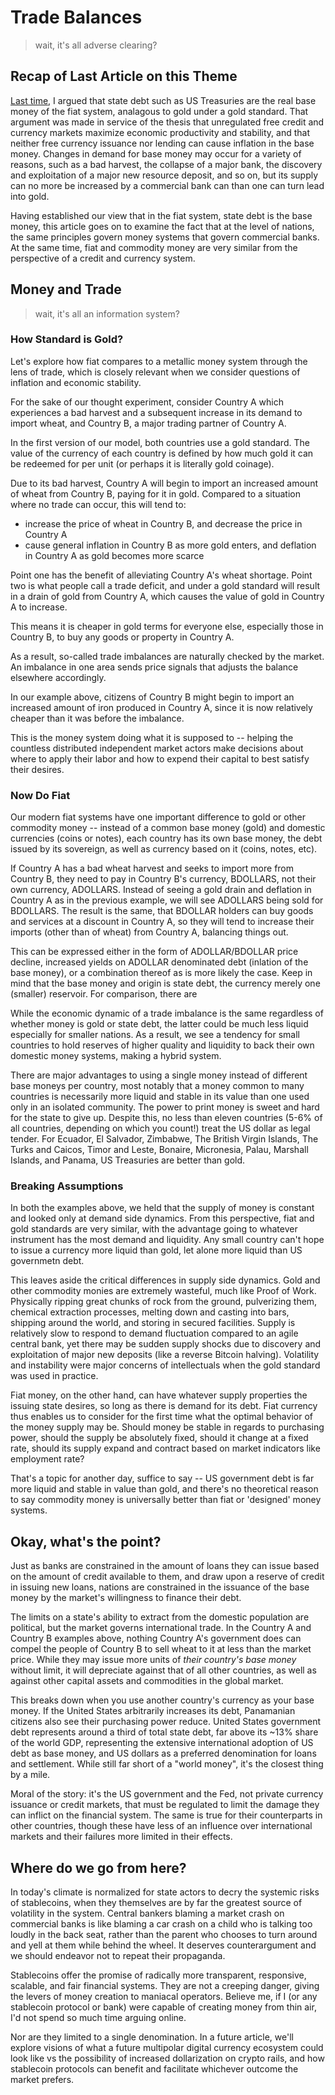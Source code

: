 # Trade Balances
> wait, it's all adverse clearing?

## Recap of Last Article on this Theme
[Last time](yield.md), I argued that state debt such as US Treasuries are the real base money of the fiat system, analagous to gold under a gold standard. That argument was made in service of the thesis that unregulated free credit and currency markets maximize economic productivity and stability, and that neither free currency issuance nor lending can cause inflation in the base money. Changes in demand for base money may occur for a variety of reasons, such as a bad harvest, the collapse of a major bank, the discovery and exploitation of a major new resource deposit, and so on, but its supply can no more be increased by a commercial bank can than one can turn lead into gold.

Having established our view that in the fiat system, state debt is the base money, this article goes on to examine the fact that at the level of nations, the same principles govern money systems that govern commercial banks. At the same time, fiat and commodity money are very similar from the perspective of a credit and currency system.

## Money and Trade
> wait, it's all an information system?

### How Standard is Gold?
Let's explore how fiat compares to a metallic money system through the lens of trade, which is closely relevant when we consider questions of inflation and economic stability.

For the sake of our thought experiment, consider Country A which experiences a bad harvest and a subsequent increase in its demand to import wheat, and Country B, a major trading partner of Country A.

In the first version of our model, both countries use a gold standard. The value of the currency of each country is defined by how much gold it can be redeemed for per unit (or perhaps it is literally gold coinage).

Due to its bad harvest, Country A will begin to import an increased amount of wheat from Country B, paying for it in gold. Compared to a situation where no trade can occur, this will tend to:

* increase the price of wheat in Country B, and decrease the price in Country A
* cause general inflation in Country B as more gold enters, and deflation in Country A as gold becomes more scarce

Point one has the benefit of alleviating Country A's wheat shortage. Point two is what people call a trade deficit, and under a gold standard will result in a drain of gold from Country A, which causes the value of gold in Country A to increase.

This means it is cheaper in gold terms for everyone else, especially those in Country B, to buy any goods or property in Country A.

As a result, so-called trade imbalances are naturally checked by the market. An imbalance in one area sends price signals that adjusts the balance elsewhere accordingly.

In our example above, citizens of Country B might begin to import an increased amount of iron produced in Country A, since it is now relatively cheaper than it was before the imbalance.

This is the money system doing what it is supposed to -- helping the countless distributed independent market actors make decisions about where to apply their labor and how to expend their capital to best satisfy their desires.

### Now Do Fiat

Our modern fiat systems have one important difference to gold or other commodity money -- instead of a common base money (gold) and domestic currencies (coins or notes), each country has its own base money, the debt issued by its sovereign, as well as currency based on it (coins, notes, etc).

If Country A has a bad wheat harvest and seeks to import more from Country B, they need to pay in Country B's currency, BDOLLARS, not their own currency, ADOLLARS. Instead of seeing a gold drain and deflation in Country A as in the previous example, we will see ADOLLARS being sold for BDOLLARS. The result is the same, that BDOLLAR holders can buy goods and services at a discount in Country A, so they will tend to increase their imports (other than of wheat) from Country A, balancing things out.

This can be expressed either in the form of ADOLLAR/BDOLLAR price decline, increased yields on ADOLLAR denominated debt (inlation of the base money), or a combination thereof as is more likely the case. Keep in mind that the base money and origin is state debt, the currency merely one (smaller) reservoir. For comparison, there are 

While the economic dynamic of a trade imbalance is the same regardless of whether money is gold or state debt, the latter could be much less liquid especially for smaller nations. As a result, we see a tendency for small countries to hold reserves of higher quality and liquidity to back their own domestic money systems, making a hybrid system.

There are major advantages to using a single money instead of different base moneys per country, most notably that a money common to many countries is necessarily more liquid and stable in its value than one used only in an isolated community. The power to print money is sweet and hard for the state to give up. Despite this, no less than eleven countries (5-6% of all countries, depending on which you count!) treat the US dollar as legal tender. For Ecuador, El Salvador, Zimbabwe, The British Virgin Islands, The Turks and Caicos, Timor and Leste, Bonaire, Micronesia, Palau, Marshall Islands, and Panama, US Treasuries are better than gold.

### Breaking Assumptions

In both the examples above, we held that the supply of money is constant and looked only at demand side dynamics. From this perspective, fiat and gold standards are very similar, with the advantage going to whatever instrument has the most demand and liquidity. Any small country can't hope to issue a currency more liquid than gold, let alone more liquid than US governmetn debt.

This leaves aside the critical differences in supply side dynamics. Gold and other commodity monies are extremely wasteful, much like Proof of Work. Physically ripping great chunks of rock from the ground, pulverizing them, chemical extraction processes, melting down and casting into bars, shipping around the world, and storing in secured facilities. Supply is relatively slow to respond to demand fluctuation compared to an agile central bank, yet there may be sudden supply shocks due to discovery and exploitation of major new deposits (like a reverse Bitcoin halving). Volatility and instability were major concerns of intellectuals when the gold standard was used in practice.

Fiat money, on the other hand, can have whatever supply properties the issuing state desires, so long as there is demand for its debt. Fiat currency thus enables us to consider for the first time what the optimal behavior of the money supply may be. Should money be stable in regards to purchasing power, should the supply be absolutely fixed, should it change at a fixed rate, should its supply expand and contract based on market indicators like employment rate?

That's a topic for another day, suffice to say -- US government debt is far more liquid and stable in value than gold, and there's no theoretical reason to say commodity money is universally better than fiat or 'designed' money systems.

## Okay, what's the point?

Just as banks are constrained in the amount of loans they can issue based on the amount of credit available to them, and draw upon a reserve of credit in issuing new loans, nations are constrained in the issuance of the base money by the market's willingness to finance their debt.

The limits on a state's ability to extract from the domestic population are political, but the market governs international trade. In the Country A and Country B examples above, nothing Country A's government does can compel the people of Country B to sell wheat to it at less than the market price. While they may issue more units of *their country's base money* without limit, it will depreciate against that of all other countries, as well as against other capital assets and commodities in the global market.

This breaks down when you use another country's currency as your base money. If the United States arbitrarily increases its debt, Panamanian citizens also see their purchasing power reduce. United States government debt represents around a third of total state debt, far above its ~13% share of the world GDP, representing the extensive international adoption of US debt as base money, and US dollars as a preferred denomination for loans and settlement. While still far short of a "world money", it's the closest thing by a mile.

Moral of the story: it's the US government and the Fed, not private currency issuance or credit markets, that must be regulated to limit the damage they can inflict on the financial system. The same is true for their counterparts in other countries, though these have less of an influence over international markets and their failures more limited in their effects.

## Where do we go from here?

In today's climate is normalized for state actors to decry the systemic risks of stablecoins, when they themselves are by far the greatest source of volatility in the system. Central bankers blaming a market crash on commercial banks is like blaming a car crash on a child who is talking too loudly in the back seat, rather than the parent who chooses to turn around and yell at them while behind the wheel. It deserves counterargument and we should endeavor not to repeat their propaganda.

Stablecoins offer the promise of radically more transparent, responsive, scalable, and fair financial systems. They are not a creeping danger, giving the levers of money creation to maniacal operators. Believe me, if I (or any stablecoin protocol or bank) were capable of creating money from thin air, I'd not spend so much time arguing online.

Nor are they limited to a single denomination. In a future article, we'll explore visions of what a future multipolar digital currency ecosystem could look like vs the possibility of increased dollarization on crypto rails, and how stablecoin protocols can benefit and facilitate whichever outcome the market prefers.